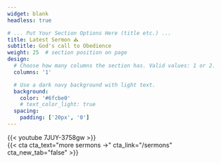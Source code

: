 ```yaml
---
widget: blank
headless: true

# ... Put Your Section Options Here (title etc.) ...
title: Latest Sermon ⛪️
subtitle: God's call to Obedience
weight: 25  # section position on page
design:
  # Choose how many columns the section has. Valid values: 1 or 2.
  columns: '1'

  # Use a dark navy background with light text.
  background:
    color: '#6fcbe0'
    # text_color_light: true
  spacing:
    padding: ['20px', '0']
---
```

{{< youtube 7JUY-3758gw >}}
<br>
{{< cta cta_text="more sermons →" cta_link="/sermons" cta_new_tab="false" >}}
